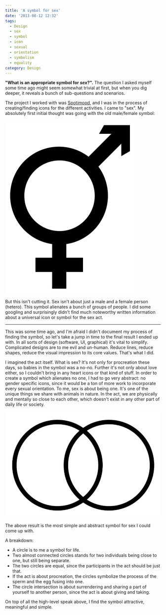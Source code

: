 ```yaml
---
title: 'A symbol for sex'
date: '2013-08-12 12:32'
tags:
  - Design
  - sex
  - symbol
  - icon
  - sexual
  - orientation
  - symbolism
  - equality
category: Design
---
```


**"What is an appropriate symbol for _sex_?".** The question I asked myself some time ago might seem somewhat trivial at first, but when you dig deeper, it reveals a bunch of sub-questions and scenarios.

The project I worked with was [Spotimood](http://spotimood.johanbrook.com/), and I was in the process of creating/finding icons for the different activities. I came to "sex". My absolutely first initial thought was going with the old male/female symbol:

 ![Male/female](/assets/posts/transgender.svg)

 But this isn't cutting it. Sex isn't about just a male and a female person (hetero). This symbol alienates a bunch of groups of people. I did some googling and surprisingly didn't find much noteworthy written information about a universal icon or symbol for the sex act.
* * *
This was some time ago, and I'm afraid I didn't document my process of finding the symbol, so let's take a jump in time to the final result I ended up with. In all sorts of design (software, UI, graphical) it's vital to simplify. Complicated designs are to me evil and un-human. Reduce lines, reduce shapes, reduce the visual impression to its core values. That's what I did.

 I imagined the act itself. What is sex? It's not only for procreation these days, so babies in the symbol was a no-no. Further it's not only about love either, so I couldn't bring in any heart icons or that kind of stuff. In order to create a symbol which alienates no one, I had to go very abstract: no gender specific icons, since it would be a ton of more work to incorporate every sexual orientation. To me, sex is about being one. It's one of the unique things we share with animals in nature. In the act, we are physically and mentally so close to each other, which doesn't exist in any other part of daily life or society.

 ![Sex symbol](/assets/posts/sex.svg)

 The above result is the most simple and abstract symbol for sex I could come up with.

 A breakdown:
- A circle is to me a symbol for life.
- Two almost connected circles stands for two individuals being close to one, but still being separate.
- The two circles are equal, since the participants in the act should be just that.
- If the act is about procreation, the circles symbolize the process of the sperm and the egg fusing into one.
- The circle intersection is about surrendering and sharing a part of yourself to another person, since the act is about giving and taking.

On top of all the high-level speak above, I find the symbol attractive, meaningful and simple.
